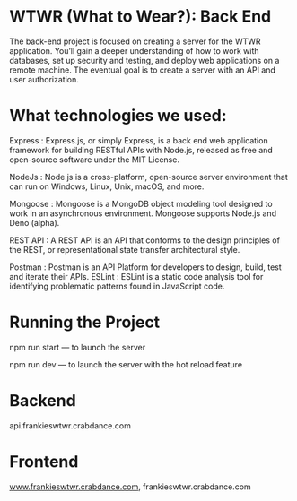 # WTWR (What to Wear?): Back End

The back-end project is focused on creating a server for the WTWR application. You’ll gain a deeper understanding of how to work with databases, set up security and testing, and deploy web applications on a remote machine. The eventual goal is to create a server with an API and user authorization.

# What technologies we used:

Express : Express.js, or simply Express, is a back end web application framework for building RESTful APIs with Node.js, released as free and open-source software under the MIT License.

NodeJs : Node.js is a cross-platform, open-source server environment that can run on Windows, Linux, Unix, macOS, and more.

Mongoose : Mongoose is a MongoDB object modeling tool designed to work in an asynchronous environment. Mongoose supports Node.js and Deno (alpha).

REST API : A REST API is an API that conforms to the design principles of the REST, or representational state transfer architectural style.

Postman : Postman is an API Platform for developers to design, build, test and iterate their APIs.
ESLint : ESLint is a static code analysis tool for identifying problematic patterns found in JavaScript code.

# Running the Project

npm run start — to launch the server

npm run dev — to launch the server with the hot reload feature

# Backend

api.frankieswtwr.crabdance.com

# Frontend

www.frankieswtwr.crabdance.com, frankieswtwr.crabdance.com
